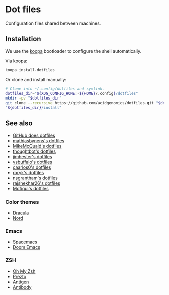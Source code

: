 # Dot files

Configuration files shared between machines.

## Installation

We use the [koopa](https://github.com/acidgenomics/koopa/) bootloader to configure the shell automatically.

Via koopa:

```sh
koopa install-dotfiles
```

Or clone and install manually:

```sh
# Clone into ~/.config/dotfiles and symlink.
dotfiles_dir="${XDG_CONFIG_HOME:-${HOME}/.config}/dotfiles"
mkdir -pv "$dotfiles_dir"
git clone --recursive https://github.com/acidgenomics/dotfiles.git "$dotfiles_dir"
"${dotfiles_dir}/install"
```

## See also

- [GitHub does dotfiles](https://dotfiles.github.io/)
- [mathiasbynens's dotfiles](https://github.com/mathiasbynens/dotfiles)
- [MikeMcQuaid's dotfiles](https://github.com/MikeMcQuaid/dotfiles)
- [thoughtbot's dotfiles](https://github.com/thoughtbot/dotfiles)
- [jimhester's dotfiles](https://github.com/jimhester/dotfiles)
- [vsbuffalo's dotfiles](https://github.com/vsbuffalo/dotfiles)
- [caarlos0's dotfiles](https://github.com/caarlos0/dotfiles)
- [roryk's dotfiles](https://github.com/roryk/dotfiles)
- [nsgrantham's dotfiles](https://github.com/nsgrantham/dotfiles)
- [rajshekhar26's dotfiles](https://github.com/rajshekhar26/dotfiles)
- [Mofiqul's dotfiles](https://github.com/Mofiqul/Dotfiles)

### Color themes

- [Dracula](https://draculatheme.com/)
- [Nord](https://www.nordtheme.com/)

### Emacs

- [Spacemacs](http://spacemacs.org/)
- [Doom Emacs](https://github.com/hlissner/doom-emacs)

### ZSH

- [Oh My Zsh](https://ohmyz.sh/)
- [Prezto](https://github.com/sorin-ionescu/prezto)
- [Antigen](http://antigen.sharats.me/)
- [Antibody](https://getantibody.github.io/)

